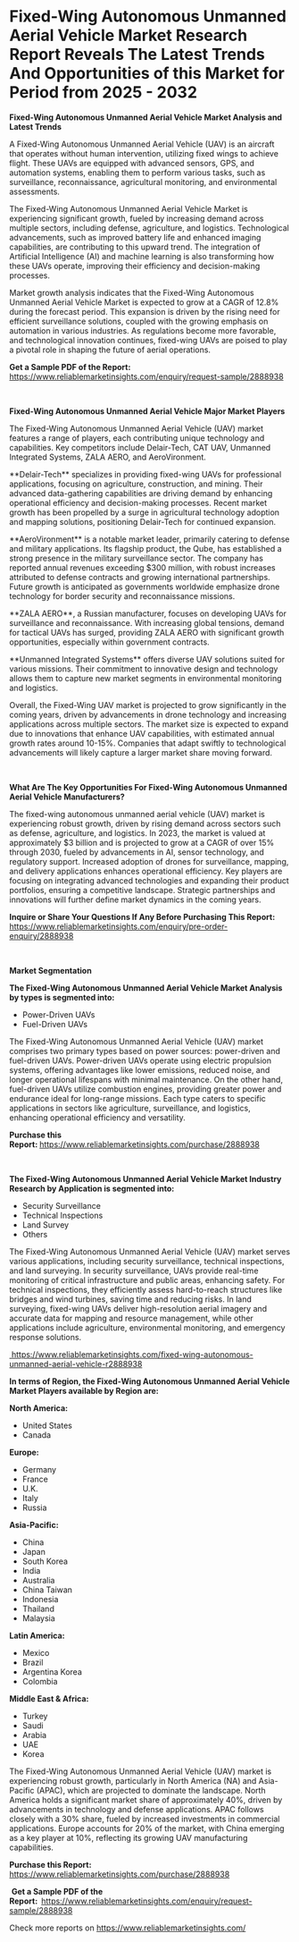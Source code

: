 <p><h1>Fixed-Wing Autonomous Unmanned Aerial Vehicle Market Research Report Reveals The Latest Trends And Opportunities of this Market for Period from 2025 - 2032</h1></p><p><strong>Fixed-Wing Autonomous Unmanned Aerial Vehicle Market Analysis and Latest Trends</strong></p>
<p><p>A Fixed-Wing Autonomous Unmanned Aerial Vehicle (UAV) is an aircraft that operates without human intervention, utilizing fixed wings to achieve flight. These UAVs are equipped with advanced sensors, GPS, and automation systems, enabling them to perform various tasks, such as surveillance, reconnaissance, agricultural monitoring, and environmental assessments.</p><p>The Fixed-Wing Autonomous Unmanned Aerial Vehicle Market is experiencing significant growth, fueled by increasing demand across multiple sectors, including defense, agriculture, and logistics. Technological advancements, such as improved battery life and enhanced imaging capabilities, are contributing to this upward trend. The integration of Artificial Intelligence (AI) and machine learning is also transforming how these UAVs operate, improving their efficiency and decision-making processes.</p><p>Market growth analysis indicates that the Fixed-Wing Autonomous Unmanned Aerial Vehicle Market is expected to grow at a CAGR of 12.8% during the forecast period. This expansion is driven by the rising need for efficient surveillance solutions, coupled with the growing emphasis on automation in various industries. As regulations become more favorable, and technological innovation continues, fixed-wing UAVs are poised to play a pivotal role in shaping the future of aerial operations.</p></p>
<p><strong>Get a Sample PDF of the Report:&nbsp;</strong> <a href="https://www.reliablemarketinsights.com/enquiry/request-sample/2888938?utm_campaign=2885&utm_medium=2&utm_source=Github&utm_content=ia&utm_term=14032025&utm_id=fixed-wing-autonomous-unmanned-aerial-vehicle">https://www.reliablemarketinsights.com/enquiry/request-sample/2888938</a></p>
<p>&nbsp;</p>
<p><strong>Fixed-Wing Autonomous Unmanned Aerial Vehicle Major Market Players</strong></p>
<p><p>The Fixed-Wing Autonomous Unmanned Aerial Vehicle (UAV) market features a range of players, each contributing unique technology and capabilities. Key competitors include Delair-Tech, CAT UAV, Unmanned Integrated Systems, ZALA AERO, and AeroVironment. </p><p>**Delair-Tech** specializes in providing fixed-wing UAVs for professional applications, focusing on agriculture, construction, and mining. Their advanced data-gathering capabilities are driving demand by enhancing operational efficiency and decision-making processes. Recent market growth has been propelled by a surge in agricultural technology adoption and mapping solutions, positioning Delair-Tech for continued expansion.</p><p>**AeroVironment** is a notable market leader, primarily catering to defense and military applications. Its flagship product, the Qube, has established a strong presence in the military surveillance sector. The company has reported annual revenues exceeding $300 million, with robust increases attributed to defense contracts and growing international partnerships. Future growth is anticipated as governments worldwide emphasize drone technology for border security and reconnaissance missions.</p><p>**ZALA AERO**, a Russian manufacturer, focuses on developing UAVs for surveillance and reconnaissance. With increasing global tensions, demand for tactical UAVs has surged, providing ZALA AERO with significant growth opportunities, especially within government contracts.</p><p>**Unmanned Integrated Systems** offers diverse UAV solutions suited for various missions. Their commitment to innovative design and technology allows them to capture new market segments in environmental monitoring and logistics. </p><p>Overall, the Fixed-Wing UAV market is projected to grow significantly in the coming years, driven by advancements in drone technology and increasing applications across multiple sectors. The market size is expected to expand due to innovations that enhance UAV capabilities, with estimated annual growth rates around 10-15%. Companies that adapt swiftly to technological advancements will likely capture a larger market share moving forward.</p></p>
<p>&nbsp;</p>
<p><strong>What Are The Key Opportunities For Fixed-Wing Autonomous Unmanned Aerial Vehicle Manufacturers?</strong></p>
<p><p>The fixed-wing autonomous unmanned aerial vehicle (UAV) market is experiencing robust growth, driven by rising demand across sectors such as defense, agriculture, and logistics. In 2023, the market is valued at approximately $3 billion and is projected to grow at a CAGR of over 15% through 2030, fueled by advancements in AI, sensor technology, and regulatory support. Increased adoption of drones for surveillance, mapping, and delivery applications enhances operational efficiency. Key players are focusing on integrating advanced technologies and expanding their product portfolios, ensuring a competitive landscape. Strategic partnerships and innovations will further define market dynamics in the coming years.</p></p>
<p><strong>Inquire or Share Your Questions If Any Before Purchasing This Report:</strong> <a href="https://www.reliablemarketinsights.com/enquiry/pre-order-enquiry/2888938?utm_campaign=2885&utm_medium=2&utm_source=Github&utm_content=ia&utm_term=14032025&utm_id=fixed-wing-autonomous-unmanned-aerial-vehicle">https://www.reliablemarketinsights.com/enquiry/pre-order-enquiry/2888938</a></p>
<p>&nbsp;</p>
<p><strong>Market Segmentation</strong></p>
<p><strong>The Fixed-Wing Autonomous Unmanned Aerial Vehicle Market Analysis by types is segmented into:</strong></p>
<p><ul><li>Power-Driven UAVs</li><li>Fuel-Driven UAVs</li></ul></p>
<p><p>The Fixed-Wing Autonomous Unmanned Aerial Vehicle (UAV) market comprises two primary types based on power sources: power-driven and fuel-driven UAVs. Power-driven UAVs operate using electric propulsion systems, offering advantages like lower emissions, reduced noise, and longer operational lifespans with minimal maintenance. On the other hand, fuel-driven UAVs utilize combustion engines, providing greater power and endurance ideal for long-range missions. Each type caters to specific applications in sectors like agriculture, surveillance, and logistics, enhancing operational efficiency and versatility.</p></p>
<p><strong>Purchase this Report:&nbsp;</strong><a href="https://www.reliablemarketinsights.com/purchase/2888938?utm_campaign=2885&utm_medium=2&utm_source=Github&utm_content=ia&utm_term=14032025&utm_id=fixed-wing-autonomous-unmanned-aerial-vehicle">https://www.reliablemarketinsights.com/purchase/2888938</a></p>
<p>&nbsp;</p>
<p><strong>The Fixed-Wing Autonomous Unmanned Aerial Vehicle Market Industry Research by Application is segmented into:</strong></p>
<p><ul><li>Security Surveillance</li><li>Technical Inspections</li><li>Land Survey</li><li>Others</li></ul></p>
<p><p>The Fixed-Wing Autonomous Unmanned Aerial Vehicle (UAV) market serves various applications, including security surveillance, technical inspections, and land surveying. In security surveillance, UAVs provide real-time monitoring of critical infrastructure and public areas, enhancing safety. For technical inspections, they efficiently assess hard-to-reach structures like bridges and wind turbines, saving time and reducing risks. In land surveying, fixed-wing UAVs deliver high-resolution aerial imagery and accurate data for mapping and resource management, while other applications include agriculture, environmental monitoring, and emergency response solutions.</p></p>
<p><a href="https://www.reliablemarketinsights.com/fixed-wing-autonomous-unmanned-aerial-vehicle-r2888938?utm_campaign=2885&utm_medium=2&utm_source=Github&utm_content=ia&utm_term=14032025&utm_id=fixed-wing-autonomous-unmanned-aerial-vehicle">&nbsp;https://www.reliablemarketinsights.com/fixed-wing-autonomous-unmanned-aerial-vehicle-r2888938</a></p>
<p><strong>In terms of Region, the Fixed-Wing Autonomous Unmanned Aerial Vehicle Market Players available by Region are:</strong></p>
<p>
    <p> <strong> North America: </strong>
        <ul>
            <li>United States</li>
            <li>Canada</li>
        </ul>
        </p> 
    <p> <strong> Europe: </strong>
        <ul>
            <li>Germany</li>
            <li>France</li>
            <li>U.K.</li>
            <li>Italy</li>
            <li>Russia</li>
        </ul>
        </p> 
    <p> <strong> Asia-Pacific: </strong>
        <ul>
            <li>China</li>
            <li>Japan</li>
            <li>South Korea</li>
            <li>India</li>
            <li>Australia</li>
            <li>China Taiwan</li>
            <li>Indonesia</li>
            <li>Thailand</li>
            <li>Malaysia</li>
        </ul>
        </p> 
    <p> <strong> Latin America: </strong>
        <ul>
            <li>Mexico</li>
            <li>Brazil</li>
            <li>Argentina Korea</li>
            <li>Colombia</li>
        </ul>
        </p> 
    <p> <strong> Middle East & Africa: </strong>
        <ul>
            <li>Turkey</li>
            <li>Saudi</li>
            <li>Arabia</li>
            <li>UAE</li>
            <li>Korea</li>
        </ul>
    </p>
    </p>
<p><p>The Fixed-Wing Autonomous Unmanned Aerial Vehicle (UAV) market is experiencing robust growth, particularly in North America (NA) and Asia-Pacific (APAC), which are projected to dominate the landscape. North America holds a significant market share of approximately 40%, driven by advancements in technology and defense applications. APAC follows closely with a 30% share, fueled by increased investments in commercial applications. Europe accounts for 20% of the market, with China emerging as a key player at 10%, reflecting its growing UAV manufacturing capabilities.</p></p>
<p><strong>Purchase this Report: </strong><a href="https://www.reliablemarketinsights.com/purchase/2888938?utm_campaign=2885&utm_medium=2&utm_source=Github&utm_content=ia&utm_term=14032025&utm_id=fixed-wing-autonomous-unmanned-aerial-vehicle">https://www.reliablemarketinsights.com/purchase/2888938</a></p>
<p>&nbsp;<strong>Get a Sample PDF of the Report:&nbsp;&nbsp;</strong><a href="https://www.reliablemarketinsights.com/enquiry/request-sample/2888938?utm_campaign=2885&utm_medium=2&utm_source=Github&utm_content=ia&utm_term=14032025&utm_id=fixed-wing-autonomous-unmanned-aerial-vehicle">https://www.reliablemarketinsights.com/enquiry/request-sample/2888938</a></p>
<p><strong></strong></p>
<p>Check more reports on <a href="https://www.reliablemarketinsights.com/?utm_campaign=2885&utm_medium=2&utm_source=Github&utm_content=ia&utm_term=14032025&utm_id=fixed-wing-autonomous-unmanned-aerial-vehicle">https://www.reliablemarketinsights.com/</a></p>